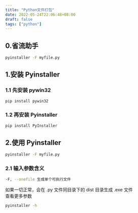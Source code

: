 ```yaml
---
title: "Python文件打包"
date: 2022-05-24T22:06:48+08:00
draft: false
tags: ["python"]
---
```

## 0.省流助手  

```bash
pyinstaller -F myfile.py
```

## 1.安装 Pyinstaller  

### 1.1 先安装 pywin32  

```bash
pip install pywin32
```

### 1.2 再安装 Pyinstaller  

```bash
pip install PyInstaller
```

## 2.使用 Pyinstaller  

```bash
pyinstaller -F myfile.py
```

### 2.1 输入参数含义

```bash
-F, --onefile 生成单个可执行文件
```

如果一切正常，会在 .py 文件同目录下的 dist 目录生成 .exe 文件  
查看更多参数

```bash
pyinstaller -h
```
